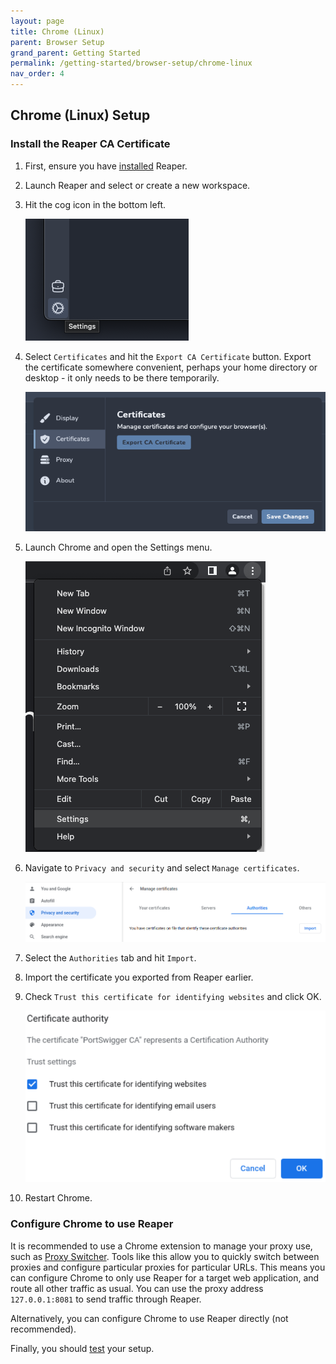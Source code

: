 ```yaml
---
layout: page
title: Chrome (Linux)
parent: Browser Setup
grand_parent: Getting Started
permalink: /getting-started/browser-setup/chrome-linux
nav_order: 4
---
```


## Chrome (Linux) Setup

### Install the Reaper CA Certificate

1. First, ensure you have [installed](../installation) Reaper.
2. Launch Reaper and select or create a new workspace.
3. Hit the cog icon in the bottom left.

   ![img.png](../../images/browsers/reaper/img.png)
4. Select `Certificates` and hit the `Export CA Certificate` button. Export the certificate somewhere convenient,
   perhaps your home directory or desktop - it only needs to be there temporarily.

   ![img_1.png](../../images/browsers/reaper/img_1.png)
5. Launch Chrome and open the Settings menu.

   ![img.png](../../images/browsers/chrome/img.png)
6. Navigate to `Privacy and security` and select `Manage certificates`.

   ![img_4.png](../../images/browsers/chrome/linux/img_4.png)
7. Select the `Authorities` tab and hit `Import`.
8. Import the certificate you exported from Reaper earlier.
9. Check `Trust this certificate for identifying websites` and click OK.

   ![img_5.png](../../images/browsers/chrome/linux/img_5.png)
10. Restart Chrome.

### Configure Chrome to use Reaper

It is recommended to use a Chrome extension to manage your proxy use, such
as [Proxy Switcher](https://chrome.google.com/webstore/detail/proxy-switcher/iejkjpdckomcjdhmkemlfdapjodcpgih). Tools
like this allow you to quickly
switch between proxies and configure particular proxies for particular URLs. This means you can configure Chrome to
only use Reaper for a target web application, and route all other traffic as usual. You can use the proxy
address `127.0.0.1:8081` to send traffic through Reaper.

Alternatively, you can configure Chrome to use Reaper directly (not recommended).

Finally, you should [test](test) your setup.
